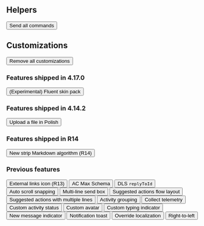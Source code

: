 ## Helpers

<button class="send-all" type="button">Send all commands</button>

## Customizations

<button class="customization" data-name="" type="button">Remove all customizations</button>

### Features shipped in 4.17.0

<button class="customization" data-name="fluent-theme" type="button">(Experimental) Fluent skin pack</button>

### Features shipped in 4.14.2

<button class="customization" data-name="upload-file-in-polish" type="button">Upload a file in Polish</button>

### Features shipped in R14

<button class="customization" data-name="strip-markdown" type="button">New strip Markdown algorithm (R14)</button>

### Previous features

<button class="customization" data-name="external-links" type="button">External links icon (R13)</button>
<button class="customization" data-name="ac-max-parser" type="button">AC Max Schema</button>
<button class="customization" data-name="direct-line-speech" type="button">DLS `replyToId`</button>
<button class="customization" data-name="auto-scroll-snap" type="button">Auto scroll snapping</button>
<button class="customization" data-name="multi-line-send-box" type="button">Multi-line send box</button>
<button class="customization" data-name="suggested-actions-flow-layout" type="button">Suggested actions flow layout</button>
<button class="customization" data-name="suggested-actions-multiple-lines" type="button">Suggested actions with multiple lines</button>
<button class="customization" data-name="activity-grouping" type="button">Activity grouping</button>
<button class="customization" data-name="collect-telemetry" type="button">Collect telemetry</button>
<button class="customization" data-name="custom-activity-status" type="button">Custom activity status</button>
<button class="customization" data-name="custom-avatar" type="button">Custom avatar</button>
<button class="customization" data-name="custom-typing-indicator" type="button">Custom typing indicator</button>
<button class="customization" data-name="new-message-indicator" type="button">New message indicator</button>
<button class="customization" data-name="notification-toast" type="button">Notification toast</button>
<button class="customization" data-name="override-localization" type="button">Override localization</button>
<button class="customization" data-name="right-to-left" type="button">Right-to-left</button>
